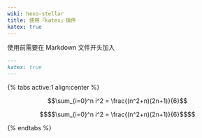 ```yaml
---
wiki: hexo-stellar
title: 使用「katex」插件
katex: true
---
```


使用前需要在 Markdown 文件开头加入

```md _posts/xxx.md
---
katex: true
---
```


{% tabs active:1 align:center %}

<!-- tab 演示效果 -->

$$\sum_{i=0}^n i^2 = \frac{(n^2+n)(2n+1)}{6}$$

<!-- tab 代码示例 -->

```math _posts/xxx.md
$$\sum_{i=0}^n i^2 = \frac{(n^2+n)(2n+1)}{6}$$
```

{% endtabs %}
